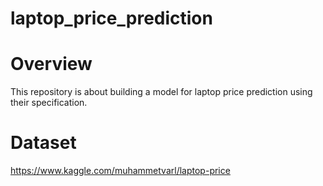 # laptop_price_prediction

# Overview 
This repository is about building a model for laptop price prediction using their specification.


# Dataset

https://www.kaggle.com/muhammetvarl/laptop-price
